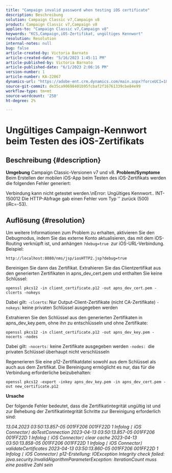 ```yaml
---
title: "Campaign invalid password when testing iOS certificate"
description: Beschreibung
solution: Campaign Classic v7,Campaign v8
product: Campaign Classic v7,Campaign v8
applies-to: "Campaign Classic v7,Campaign v8"
keywords: "KCS,Campaign,iOS-Zertifikat, ungültiges Kennwort"
resolution: Resolution
internal-notes: null
bug: false
article-created-by: Victoria Barnato
article-created-date: "5/16/2023 1:45:11 PM"
article-published-by: Victoria Barnato
article-published-date: "6/1/2023 2:06:16 PM"
version-number: 1
article-number: KA-22067
dynamics-url: "https://adobe-ent.crm.dynamics.com/main.aspx?forceUCI=1&pagetype=entityrecord&etn=knowledgearticle&id=39e752de-eff3-ed11-8848-6045bd006ce9"
source-git-commit: de35ca90698401b95fcbaf2f16761339cbe84e99
workflow-type: tm+mt
source-wordcount: '250'
ht-degree: 2%

---
```


# Ungültiges Campaign-Kennwort beim Testen des iOS-Zertifikats

## Beschreibung {#description}

<b>Umgebung</b>
Campaign Classic-Versionen v7 und v8.
<b>Problem/Symptome</b>
Beim Erstellen der mobilen iOS-App beim Testen des iOS-Zertifikats werden die folgenden Fehler generiert:

Verbindung kann nicht getestet werden.\nError: Ungültiges Kennwort.. INT-150012 Die HTTP-Abfrage gab einen Fehler vom Typ &#39;&#39; zurück (500) (iRc=-53).


## Auflösung {#resolution}


Um weitere Informationen zum Problem zu erhalten, aktivieren Sie den Debugmodus, indem Sie das externe Konto aktualisieren, das mit dem iOS-Routing verknüpft ist, und anhängen `?debug=true `zur iOS-URL-Verbindung. Beispiel:

`http://localhost:8080/nms/jsp/iosHTTP2.jsp?debug=true`

Bereinigen Sie dann das Zertifikat. Extrahieren Sie das Clientzertifikat aus den generierten Zertifikaten in apns_dev_cert.pem und enthalten Sie keine Schlüssel:

`openssl pkcs12 -in client_certificate.p12 -out apns_dev_cert.pem -clcerts -nokeys`

Dabei gilt:
`-clcerts`: Nur Output-Client-Zertifikate (nicht CA-Zertifikate)
`-nokeys`: keine privaten Schlüssel ausgegeben werden

Extrahieren Sie den Schlüssel aus den generierten Zertifikaten in apns_dev_key.pem, ohne ihn zu entschlüsseln und ohne Zertifikate:

`openssl pkcs12 -in client_certificate.p12 -out apns_dev_key.pem -nocerts -nodes`

Dabei gilt:
`-nocerts:` keine Zertifikate ausgegeben werden
`-nodes: `die privaten Schlüssel überhaupt nicht verschlüsseln

Regenerieren Sie eine p12-Zertifikatdatei sowohl aus dem Schlüssel als auch aus dem Zertifikat. Die Bereinigung ermöglicht es nur, das für die Verbindung erforderliche beizubehalten: 

`openssl pkcs12 -export -inkey apns_dev_key.pem -in apns_dev_cert.pem -out new_certificate.p12`

<b>Ursache</b>

Der folgende Fehler bedeutet, dass die Zertifikatintegrität ungültig ist und zur Behebung der Zertifikatintegrität Schritte zur Bereinigung erforderlich sind:

*13.04.2023 03:50:13.857-05 001FF206 001FF22D 1 Infolog `[` iOS Connector`]`  doTestConnection 2023-04-13 03:50:13.857-05 001FF206 001FF22D 1 Infolog `[` iOS Connector`]`  clear cache 2023-04-13 03:50:13.858-05 001FF206 001FF22D 1 Infolog `[` iOS Connector`]`  validateCertificates 2023-04-13 03:50:13.860-05 001FF206 001FF22D 1 Infolog `[` iOS Connector`]`  p12-Erstellung: IOException Integrity check failed: java.security.InvalidAlgorithmParameterException: IterationCount muss eine positive Zahl sein*
